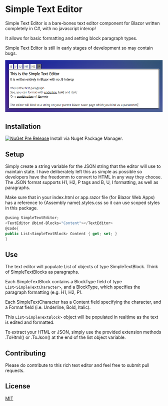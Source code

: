 # Simple Text Editor

Simple Text Editor is a bare-bones text editor component for Blazor written completely in C#, with no javascript interop!

It allows for basic formatting and setting block paragraph types.

Simple Text Editor is still in early stages of development so may contain bugs.

![Screenshot of the Simple Text Editor interface](https://github.com/drmikesamy/SimpleTextEditor/blob/master/simpletexteditor.png?raw=true)

## Installation

[![NuGet Pre Release](https://img.shields.io/badge/nuget-1.3.5-orange.svg)](https://www.nuget.org/packages/SimpleTextEditor)
Install via Nuget Package Manager.

## Setup

Simply create a string variable for the JSON string that the editor will use to maintain state. I have deliberately left this as simple as possible so developers have the freedomm to convert to HTML in any way they choose. The JSON format supports H1, H2, P tags and B, U, I formatting, as well as paragraphs.

Make sure that in your index.html or app.razor file (for Blazor Web Apps) has a reference to {Assembly name}.styles.css so it can use scoped styles in this package.

```cs
@using SimpleTextEditor;
<TextEditor @bind-Blocks="Content"></TextEditor>
@code{
public List<SimpleTextBlock> Content { get; set; }
}
```

## Use

The text editor will populate List of objects of type SimpleTextBlock. Think of SimpleTextBlocks as paragraphs. 

Each SimpleTextBlock contains a BlockType field of type `List<SimpleTextCharacter>`, and a BlockType, which specifies the paragraph formatting (e.g. H1, H2, P). 

Each SimpleTextCharacter has a Content field specifying the character, and a Format field (i.e. Underline, Bold, Italic).

This `List<SimpleTextBlock>` object will be populated in realtime as the text is edited and formatted.

To extract your HTML or JSON, simply use the provided extension methods .ToHtml() or .ToJson() at the end of the list object variable.

## Contributing

Please do contribute to this rich text editor and feel free to submit pull requests.

## License

[MIT](https://choosealicense.com/licenses/mit/)
